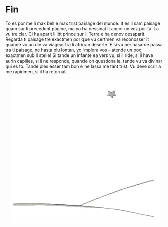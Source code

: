 # Fin

To es por me li max bell e max trist paisage del munde. It es li sam paisage quam sur li precedent págine, ma yo ha dessinat it ancor un vez por fa it a vu tre clar. Ci ha aparit li litt prince sur li Terra
e ha denov desaparit. Regarda ti paisage tre exactmen por que vu certmen va reconosser it quande vu un die va viagear tra li african deserte. E si vu per hasarde passa tra ti paisage, ne hasta plu
lontan, yo implora vos – atende un poc, exactmen sub li stelle! Si tande un infante ea vers vu, si il ride, si il have aurin capilles, si il ne responde, quande on questiona le, tande vu va divinar qui es to. Tande ples esser tam bon e ne lassa me tant trist. Vu deve scrir a me rapidmen, si il ha retornat.

<p style="text-align:center;"><img src="img/fin-1.png"></p>
